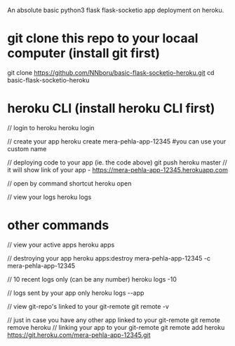 An absolute basic python3 flask flask-socketio app deployment on heroku.



# git clone this repo to your locaal computer (install git first)

git clone https://github.com/NNboru/basic-flask-socketio-heroku.git
cd basic-flask-socketio-heroku



# heroku CLI (install heroku CLI first)

// login to heroku
	heroku login

// create your app
	heroku create mera-pehla-app-12345		#you can use your custom name

// deploying code to your app (ie. the code above)
	git push heroku master
// it will show link of your app - https://mera-pehla-app-12345.herokuapp.com

// open by command shortcut
	heroku open

// view your logs
	heroku logs 



# other commands

// view your active apps
	heroku apps

// destroying your app
	heroku apps:destroy mera-pehla-app-12345 -c mera-pehla-app-12345

// 10 recent logs only (can be any number)
	heroku logs -10

// logs sent by your app only
	heroku logs --app

// view git-repo's linked to your git-remote
	git remote -v

// just in case you have any other app linked to your git-remote
	git remote remove heroku
// linking your app to your git-remote
	git remote add heroku https://git.heroku.com/mera-pehla-app-12345.git

